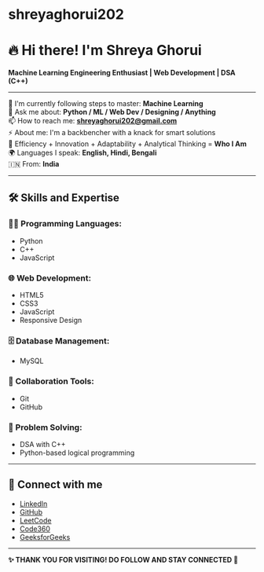 # shreyaghorui202
# 🔥 Hi there! I'm Shreya Ghorui

**Machine Learning Engineering Enthusiast | Web Development | DSA (C++)**

---

🌱 I'm currently following steps to master: **Machine Learning**  
💬 Ask me about: **Python / ML / Web Dev / Designing / Anything**  
📫 How to reach me: **shreyaghorui202@gmail.com**  
⚡ About me: I'm a backbencher with a knack for smart solutions  
💪 Efficiency + Innovation + Adaptability + Analytical Thinking = **Who I Am**  
🌍 Languages I speak: **English, Hindi, Bengali**  
🇮🇳 From: **India**

---

## 🛠️ Skills and Expertise

### 👩‍💻 Programming Languages:
- Python  
- C++  
- JavaScript  

### 🌐 Web Development:
- HTML5  
- CSS3  
- JavaScript  
- Responsive Design  

### 🗄️ Database Management:
- MySQL  

### 🤝 Collaboration Tools:
- Git  
- GitHub  

### 🧠 Problem Solving:
- DSA with C++  
- Python-based logical programming  

---

## 🤝 Connect with me

- [LinkedIn](https://www.linkedin.com/in/shreya-ghorui-63ab9b314/)
- [GitHub](https://github.com/shreyaghorui222004)
- [LeetCode](https://leetcode.com/u/shreyaghorui/)  
- [Code360](https://www.naukri.com/code360/profile/shreyaghorui)
- [GeeksforGeeks](https://www.geeksforgeeks.org/user/shreyaghorui/)

---

**✨ THANK YOU FOR VISITING! DO FOLLOW AND STAY CONNECTED 🙌**
